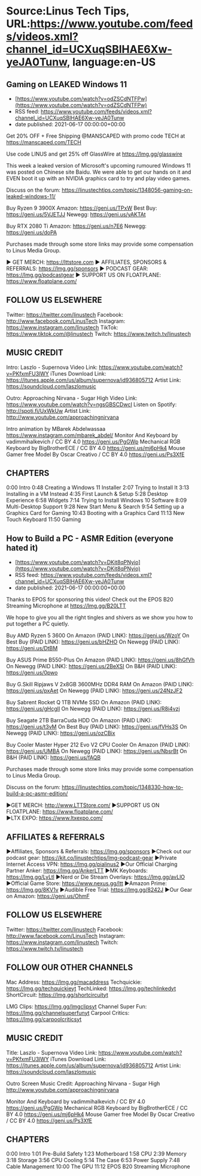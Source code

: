 # Source:Linus Tech Tips, URL:https://www.youtube.com/feeds/videos.xml?channel_id=UCXuqSBlHAE6Xw-yeJA0Tunw, language:en-US

## Gaming on LEAKED Windows 11
 - [https://www.youtube.com/watch?v=odZSCdNTFPw](https://www.youtube.com/watch?v=odZSCdNTFPw)
 - RSS feed: https://www.youtube.com/feeds/videos.xml?channel_id=UCXuqSBlHAE6Xw-yeJA0Tunw
 - date published: 2021-06-17 00:00:00+00:00

Get 20% OFF + Free Shipping @MANSCAPED with promo code TECH at
https://manscaped.com/TECH

Use code LINUS and get 25% off GlassWire at https://lmg.gg/glasswire

This week a leaked version of Microsoft's upcoming rumoured Windows 11 was posted on Chinese site Baidu. We were able to get our hands on it and EVEN boot it up with an NVIDIA graphics card to try and play video games.

Discuss on the forum: https://linustechtips.com/topic/1348056-gaming-on-leaked-windows-11/

Buy Ryzen 9 3900X
  Amazon: https://geni.us/TPxW
  Best Buy: https://geni.us/5VJETJJ
  Newegg: https://geni.us/yAKTAt

Buy RTX 2080 Ti
  Amazon: https://geni.us/n7E6
  Newegg: https://geni.us/doPA

Purchases made through some store links may provide some compensation to Linus Media Group.

► GET MERCH: https://lttstore.com
► AFFILIATES, SPONSORS & REFERRALS: https://lmg.gg/sponsors
► PODCAST GEAR: https://lmg.gg/podcastgear
► SUPPORT US ON FLOATPLANE: https://www.floatplane.com/

FOLLOW US ELSEWHERE
---------------------------------------------------  
Twitter: https://twitter.com/linustech
Facebook: http://www.facebook.com/LinusTech
Instagram: https://www.instagram.com/linustech
TikTok: https://www.tiktok.com/@linustech
Twitch: https://www.twitch.tv/linustech

MUSIC CREDIT
---------------------------------------------------
Intro: Laszlo - Supernova
Video Link: https://www.youtube.com/watch?v=PKfxmFU3lWY
iTunes Download Link: https://itunes.apple.com/us/album/supernova/id936805712
Artist Link: https://soundcloud.com/laszlomusic

Outro: Approaching Nirvana - Sugar High
Video Link: https://www.youtube.com/watch?v=ngsGBSCDwcI
Listen on Spotify: http://spoti.fi/UxWkUw
Artist Link: http://www.youtube.com/approachingnirvana

Intro animation by MBarek Abdelwassaa https://www.instagram.com/mbarek_abdel/
Monitor And Keyboard by vadimmihalkevich / CC BY 4.0  https://geni.us/PgGWp
Mechanical RGB Keyboard by BigBrotherECE / CC BY 4.0 https://geni.us/mj6pHk4
Mouse Gamer free Model By Oscar Creativo / CC BY 4.0 https://geni.us/Ps3XfE

CHAPTERS
---------------------------------------------------  
0:00 Intro
0:48 Creating a Windows 11 Installer
2:07 Trying to Install It
3:13 Installing in a VM Instead
4:35 First Launch & Setup
5:28 Desktop Experience
6:58 Widgets
7:14 Trying to Install Windows 10 Software
8:09 Multi-Desktop Support
9:28 New Start Menu & Search
9:54 Setting up a Graphics Card for Gaming
10:43 Booting with a Graphics Card
11:13 New Touch Keyboard
11:50 Gaming

## How to Build a PC - ASMR Edition (everyone hated it)
 - [https://www.youtube.com/watch?v=DKit8qPNyio](https://www.youtube.com/watch?v=DKit8qPNyio)
 - RSS feed: https://www.youtube.com/feeds/videos.xml?channel_id=UCXuqSBlHAE6Xw-yeJA0Tunw
 - date published: 2021-06-17 00:00:00+00:00

Thanks to EPOS for sponsoring this video! Check out the EPOS B20 Streaming Microphone at https://lmg.gg/B20LTT

We hope to give you all the right tingles and shivers as we show you how to put together a PC quietly. 

Buy AMD Ryzen 5 3600
On Amazon (PAID LINK): https://geni.us/WzoY
On Best Buy (PAID LINK): https://geni.us/bHZHO
On Newegg (PAID LINK): https://geni.us/DtBM

Buy ASUS Prime B550-Plus
On Amazon (PAID LINK): https://geni.us/8hGfVh
On Newegg (PAID LINK): https://geni.us/2BeXSI
On B&H (PAID LINK): https://geni.us/0pwo

Buy G.Skill Ripjaws V 2x8GB 3600MHz DDR4 RAM
On Amazon (PAID LINK): https://geni.us/pxAet
On Newegg (PAID LINK): https://geni.us/24NzJF2

Buy Sabrent Rocket Q 1TB NVMe SSD
On Amazon (PAID LINK): https://geni.us/gHcglI
On Newegg (PAID LINK): https://geni.us/R8i4vzj

Buy Seagate 2TB BarraCuda HDD
On Amazon (PAID LINK): https://geni.us/t3vM
On Best Buy (PAID LINK): https://geni.us/fVHs3S
On Newegg (PAID LINK): https://geni.us/ozCBix

Buy Cooler Master Hyper 212 Evo V2 CPU Cooler
On Amazon (PAID LINK): https://geni.us/UMBA
On Newegg (PAID LINK): https://geni.us/NbsrBt
On B&H (PAID LINK): https://geni.us/fAQB

Purchases made through some store links may provide some compensation to Linus Media Group.

Discuss on the forum: https://linustechtips.com/topic/1348330-how-to-build-a-pc-asmr-edition/


►GET MERCH: http://www.LTTStore.com/
►SUPPORT US ON FLOATPLANE: https://www.floatplane.com/  
►LTX EXPO: https://www.ltxexpo.com/   

AFFILIATES & REFERRALS
---------------------------------------------------
►Affiliates, Sponsors & Referrals: https://lmg.gg/sponsors
►Check out our podcast gear: https://kit.co/linustechtips/lmg-podcast-gear
►Private Internet Access VPN: https://lmg.gg/pialinus2
►Our Official Charging Partner Anker: https://lmg.gg/AnkerLTT
►MK Keyboards: https://lmg.gg/LyLtl
►Nerd or Die Stream Overlays: https://lmg.gg/avLlO
►Official Game Store: https://www.nexus.gg/ltt
►Amazon Prime: https://lmg.gg/8KV1v
►Audible Free Trial: https://lmg.gg/8242J
►Our Gear on Amazon: https://geni.us/OhmF

FOLLOW US ELSEWHERE
---------------------------------------------------  
Twitter: https://twitter.com/linustech
Facebook: http://www.facebook.com/LinusTech
Instagram: https://www.instagram.com/linustech
Twitch: https://www.twitch.tv/linustech

FOLLOW OUR OTHER CHANNELS
---------------------------------------------------  
Mac Address: https://lmg.gg/macaddress
Techquickie: https://lmg.gg/techquickieyt
TechLinked: https://lmg.gg/techlinkedyt
ShortCircuit: https://lmg.gg/shortcircuityt

LMG Clips: https://lmg.gg/lmgclipsyt
Channel Super Fun: https://lmg.gg/channelsuperfunyt
Carpool Critics: https://lmg.gg/carpoolcriticsyt

MUSIC CREDIT
---------------------------------------------------  
Title: Laszlo - Supernova
Video Link: https://www.youtube.com/watch?v=PKfxmFU3lWY
iTunes Download Link: https://itunes.apple.com/us/album/supernova/id936805712
Artist Link: https://soundcloud.com/laszlomusic

Outro Screen Music Credit: Approaching Nirvana - Sugar High http://www.youtube.com/approachingnirvana

Monitor And Keyboard by vadimmihalkevich / CC BY 4.0  https://geni.us/PgGWp
Mechanical RGB Keyboard by BigBrotherECE / CC BY 4.0 https://geni.us/mj6pHk4
Mouse Gamer free Model By Oscar Creativo / CC BY 4.0 https://geni.us/Ps3XfE

CHAPTERS
---------------------------------------------------  
0:00 Intro
1:01 Pre-Build Safety
1:23 Motherboard
1:58 CPU
2:39 Memory
3:18 Storage
3:56 CPU Cooling
5:14 The Case
6:53 Power Supply
7:48 Cable Management
10:00 The GPU
11:12 EPOS B20 Streaming Microphone

